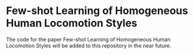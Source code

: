 Few-shot Learning of Homogeneous Human Locomotion Styles
======================================================
The code for the paper Few-shot Learning of Homogeneous Human Locomotion Styles will be added to this repository in the near future.
<!---
To Do:

Currently testing unity and getting an accessing out of bounds error for CP. Can try diag or full versions and see if still get the error. (Have mostly cleaned up unity)

Redo the whole demo to be much better add all the necessary files.

Test all code and add trained parameters for the final model.

Check all comments in every code file

Once added everything and tested need to pull it onto a new computer in which I am not signed in and try running it all.

Add licence

Add link from ianxmason.github.io to this repo

Write readme:

About
------------
<img src ="https://github.com/ianxmason/Fewshot_Learning_of_Homogeneous_Human_Locomotion_Styles/blob/master/Media/system.png" width="100%">

This github repository provides the accompanying code for the paper <a href="https://ianxmason.github.io/papers/fewshot_style.pdf" target="_blank">Few-shot Learning of Homogeneous Human Locomotion Styles</a>, winner of the Best Student Paper Award at Pacific Graphics 2018. You can read more about our work and view the accompanying video <a href="https://ianxmason.github.io/posts/fewshot-style/" target="_blank">here</a>.

Large parts of this code are built from the Phase-Functioned Neural Network by Holden et al. (<a href="http://theorangeduck.com/media/uploads/other_stuff/phasefunction.pdf" target="_blank">Paper</a> & <a href="http://theorangeduck.com/page/phase-functioned-neural-networks-character-control" target="_blank">Code</a>) and the Mode Adaptive Neural Network by Zhang & Starke et al. (<a href="http://homepages.inf.ed.ac.uk/tkomura/dog.pdf" target="_blank">Paper</a> & <a href="https://github.com/sebastianstarke/AI4Animation" target="_blank">Code</a>).

ADD ABSTRACT

As discussed in the paper our solution is not highly engineered and we suspect the results can be qualitatively improved with further engineering such as finding the optimal size of CP decomposition tensors or the ideal point for early stopping. 

Training the models requires Python 2.7 with Theano & Numpy. Experimenting with the demo requires Unity3D.

Training the Models
------------
Pre-trained parameters can be found in Models/Parameters/CP, if you wish to train from scratch follow the below process:

First, download the <a href="https://drive.google.com/open?id=1nqbvzOM_VhlYlotPfsdEgrqQ6vIayHyK" target="_blank">processed data</a> and put the npz files in the Models/Data directory. The scripts in the Data_Processing_Scripts file were used to create this data from the raw BVH files, they are not needed to run this code but provided for completion.

Then train the main network: train_cp.py trains the main network with CP decomposed residual adapters

Followed by the the fewshot network: train_cp_fewshot.py

We also provide code for training comparisons, but not pre-trained parameters
train_diag & train_diag_fewshot - trains with the residual adpaters having only diagonal weights
train_full & train_full_fewshot - trains with full weight matrices for the residual adapters

Running the Demo
------------
<img src ="https://github.com/ianxmason/Fewshot_Learning_of_Homogeneous_Human_Locomotion_Styles/blob/master/Media/examples.png" width="100%">

The demo is built in Unity
MORE EXPLANATION
For full res ads probably cannot load all the resads at once hence only a few styles work at any one time - you can change which styles in the PFNN_res_full file

The demo has only been tested on linux, there are some hardcoded path variables so it is suggested to save this repo to your home directory
Select the skeleton in the scene ensure the correct sprict is attached
Autodetect joints
Initialise the controller by clicking it and then click again to minimise
Select the character and emove the root projection bone by selecting the first joint
Set the neural network correctly:
Set folder to the location of the parameters e.g. /home/<usr>/Fewshot_Learning_of_Homogeneous_Human_Locomotion_Styles/Models/Parameters/CP
Set dimensionality correctly XDim = 234, Hdim = 512, Ydim = 400


Citation
------------
If you wish to use this code or data for your own research please cite the following [<a href="https://ianxmason.github.io/bibtex/fewshot_style.txt" target="_blank">bibtex</a>]:
Few-shot learning of homogeneous human locomotion styles,
Ian Mason, Sebastian Starke, He Zhang, Hakan Bilen and Taku Komura,
Computer Graphics Forum, Volume 37, Number 7, Pages 143-153, 2018.
